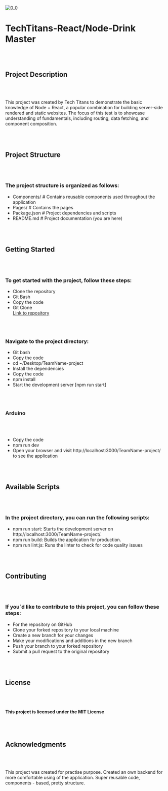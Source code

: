 ![0_0](https://github.com/MagisterUnivers/TeamName-project/assets/36455862/6e3e3c11-a91d-4de3-bb26-995e790e28c7)

<h1>TechTitans-React/Node-Drink Master</h1>
<br />
<br />
<h2>Project Description</h2>
<br />
<br />
<p>
  This project was created by Tech Titans to demonstrate the basic knowledge of
  Node + React, a popular combination for building server-side rendered and
  static websites. The focus of this test is to showcase understanding of
  fundamentals, including routing, data fetching, and component composition.
</p>
<br />
<br />
<h2>Project Structure</h2>
<br />
<br />
<h3>The project structure is organized as follows:</h3>
<ul>
  <li>
    Components/ # Contains reusable components used throughout the application
  </li>
  <li>Pages/ # Contains the pages</li>
  <li>Package.json # Project dependencies and scripts</li>
  <li>README.md # Project documentation (you are here)</li>
</ul>
<br />
<br />
<h2>Getting Started</h2>
<br />
<br />
<h3>To get started with the project, follow these steps:</h3>
<ul>
  <li>Clone the repository</li>
  <li>Git Bash</li>
  <li>Copy the code</li>
  <li>
    Git Clone <br />
    <a href="https://github.com/MagisterUnivers/TeamName-project/tree/dev"
      >Link to repository</a
    >
  </li>
</ul>
<br />
<br />
<h3>Navigate to the project directory:</h3>
<ul>
  <li>Git bash</li>
  <li>Copy the code</li>
  <li>cd ~/Desktop/TeamName-project</li>
  <li>Install the dependencies</li>
  <li>Copy the code</li>
  <li>npm install</li>
  <li>Start the development server [npm run start]</li>
</ul>
<br />
<br />
<h3>Arduino</h3>
<br />
<br />
<ul>
  <li>Copy the code</li>
  <li>npm run dev</li>
  <li>
    Open your browser and visit http://localhost:3000/TeamName-project/ to see
    the application
  </li>
</ul>
<br />
<br />
<h2>Available Scripts</h2>
<br />
<br />
<h3>In the project directory, you can run the following scripts:</h3>
<ul>
  <li>
    npm run start: Starts the development server on
    http://localhost:3000/TeamName-project/.
  </li>
  <li>npm run build: Builds the application for production.</li>
  <li>npm run lint:js: Runs the linter to check for code quality issues</li>
</ul>
<br />
<br />
<h2>Contributing</h2>
<br />
<br />
<h3>
  If you`d like to contribute to this project, you can follow these steps:
</h3>
<ul>
  <li>For the repository on GitHub</li>
  <li>Clone your forked repository to your local machine</li>
  <li>Create a new branch for your changes</li>
  <li>Make your modifications and additions in the new branch</li>
  <li>Push your branch to your forked repository</li>
  <li>Submit a pull request to the original repository</li>
</ul>
<br />
<br />
<h2>License</h2>
<br />
<br />
<h4>This project is licensed under the MIT License</h4>
<br />
<br />
<h2>Acknowledgments</h2>
<br />
<br />
<p>
  This project was created for practise purpose. Created an own backend for more
  comfortable using of the application. Super reusable code, components - based,
  pretty structure.
</p>
